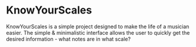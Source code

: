 # KnowYourScales

KnowYourScales is a simple project designed to make the life of a musician easier. The simple & minimalistic interface allows the user to quickly get the desired information - what notes are in what scale?
